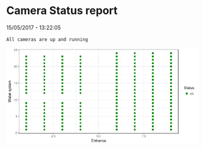 Camera Status report
================
15/05/2017 - 13:22:05

    All cameras are up and running

![](camreport_files/figure-markdown_github/unnamed-chunk-2-1.png)
